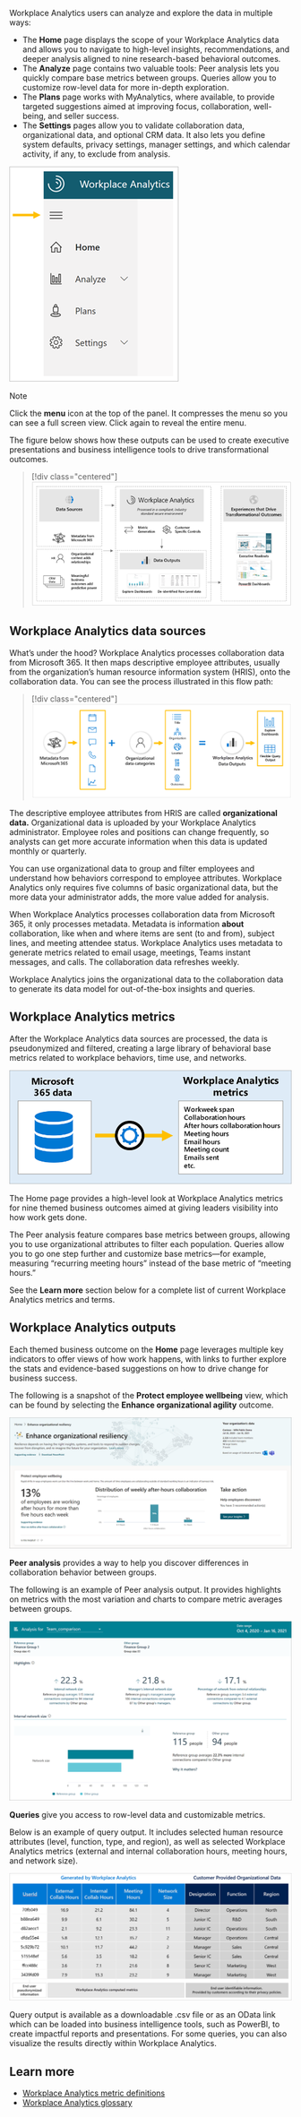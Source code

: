 Workplace Analytics users can analyze and explore the data in multiple ways:

- The **Home** page displays the scope of your Workplace Analytics data and allows you to navigate to high-level insights, recommendations, and deeper analysis aligned to nine research-based behavioral outcomes.
- The **Analyze** page contains two valuable tools: Peer analysis lets you quickly compare base metrics between groups. Queries allow you to customize row-level data for more in-depth exploration.
- The **Plans** page works with MyAnalytics, where available, to provide targeted suggestions aimed at improving focus, collaboration, well-being, and seller success.
- The **Settings** pages allow you to validate collaboration data, organizational data, and optional CRM data. It also lets you define system defaults, privacy settings, manager settings, and which calendar activity, if any, to exclude from analysis.

![Main Workplace Analytics menu](../media/main-menu.png)

> [!NOTE] 
> Click the **menu** icon at the top of the panel. It compresses the menu so you can see a full screen view. Click again to reveal the entire menu.

The figure below shows how these outputs can be used to create executive presentations and business intelligence tools to drive transformational outcomes.

> [!div class="centered"]
> ![The flow of data](../media/data-flowpath.png)

## Workplace Analytics data sources

What’s under the hood? Workplace Analytics processes collaboration data from Microsoft 365. It then maps descriptive employee attributes, usually from the organization’s human resource information system (HRIS), onto the collaboration data. You can see the process illustrated in this flow path:

> [!div class="centered"]
> ![Flow of data sources](../media/data-sources-flowpath.png)

The descriptive employee attributes from HRIS are called **organizational data.** Organizational data is uploaded by your Workplace Analytics administrator. Employee roles and positions can change frequently, so analysts can get more accurate information when this data is updated monthly or quarterly.

You can use organizational data to group and filter employees and understand how behaviors correspond to employee attributes. Workplace Analytics only requires five columns of basic organizational data, but the more data your administrator adds, the more value added for analysis.

When Workplace Analytics processes collaboration data from Microsoft 365, it only processes metadata. Metadata is information **about** collaboration, like when and where items are sent (to and from), subject lines, and meeting attendee status. Workplace Analytics uses metadata to generate metrics related to email usage, meetings, Teams instant messages, and calls. The collaboration data refreshes weekly.

Workplace Analytics joins the organizational data to the collaboration data to generate its data model for out-of-the-box insights and queries.

## Workplace Analytics metrics

After the Workplace Analytics data sources are processed, the data is pseudonymized and filtered, creating a large library of behavioral base metrics related to workplace behaviors, time use, and networks. 

![Data to metrics](../media/data-to-metrics.png)

The Home page provides a high-level look at Workplace Analytics metrics for nine themed business outcomes aimed at giving leaders visibility into how work gets done.

The Peer analysis feature compares base metrics between groups, allowing you to use organizational attributes to filter each population. Queries allow you to go one step further and customize base metrics—for example, measuring “recurring meeting hours” instead of the base metric of “meeting hours.”

See the **Learn more** section below for a complete list of current Workplace Analytics metrics and terms.

## Workplace Analytics outputs

Each themed business outcome on the **Home** page leverages multiple key indicators to offer views of how work happens, with links to further explore the stats and evidence-based suggestions on how to drive change for business success.

The following is a snapshot of the **Protect employee wellbeing** view, which can be found by selecting the **Enhance organizational agility** outcome.

![Home page insight](../media/insight-example.png)

**Peer analysis** provides a way to help you discover differences in collaboration behavior between groups.

The following is an example of Peer analysis output. It provides highlights on metrics with the most variation and charts to compare metric averages between groups.

![Peer analysis output](../media/peer-analysis-output.png)

**Queries** give you access to row-level data and customizable metrics.

Below is an example of query output. It includes selected human resource attributes (level, function, type, and region), as well as selected Workplace Analytics metrics (external and internal collaboration hours, meeting hours, and network size).

![Query output](../media/flexible-query-outputs.png)

Query output is available as a downloadable .csv file or as an OData link which can be loaded into business intelligence tools, such as PowerBI, to create impactful reports and presentations. For some queries, you can also visualize the results directly within Workplace Analytics.

## Learn more

- [Workplace Analytics metric definitions](https://docs.microsoft.com/workplace-analytics/use/metric-definitions?azure-portal=true)
- [Workplace Analytics glossary](https://docs.microsoft.com/workplace-analytics/use/glossary?azure-portal=true)
